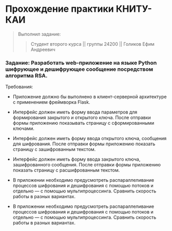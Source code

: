 # Прохождение практики КНИТУ-КАИ #
> Выполнил задание:
>> Студент второго курса || группы 24200 || Голиков Ефим Андреевич

### Задание: Разработать web-приложение на языке Python шифрующее и дешифрующее сообщение посредством алгоритма RSA. ###

Требования:
* Приложение должно бы выполнено в клиент-серверной архитектуре с применением фреймворка Flask.
* Интерфейс должен иметь форму ввода параметров для формирования закрытого и открытого ключа. После отправки формы приложению показывать страницу с сформированными ключами.
* Интерфейс должен иметь форму ввода открытого ключа, сообщения для шифрования. После отправки формы приложению показать страницу с зашифрованным текстом.
* Интерфейс должен иметь форму ввода закрытого ключа, зашифрованного сообщения. После отправки формы приложению показать страницу с расшифрованным текстом.
* В приложении необходимо предусмотреть распараллеливание процессов шифрования и дешифрования с помощью потоков и отдельно — с помощью мультипроцессинга. Сравнить скорость работы в разных вариантах. 

* В приложении необходимо предусмотреть распараллеливание процессов шифрования и дешифрования с помощью потоков и отдельно — с помощью мультипроцессинга. Сравнить скорость работы в разных вариантах. 

